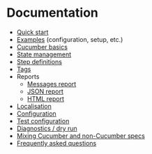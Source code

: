 # Documentation

* [Quick start](quick-start.md)
* [Examples](../examples/) (configuration, setup, etc.)
* [Cucumber basics](cucumber-basics.md)
* [State management](state-management.md)
* [Step definitions](step-definitions.md)
* [Tags](tags.md)
* Reports
  * [Messages report](messages-report.md)
  * [JSON report](json-report.md)
  * [HTML report](html-report.md)
* [Localisation](localisation.md)
* [Configuration](configuration.md)
* [Test configuration](test-configuration.md)
* [Diagnostics / dry run](diagnostics.md)
* [Mixing Cucumber and non-Cucumber specs](mixing-types.md)
* [Frequently asked questions](faq.md)

